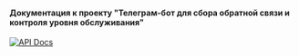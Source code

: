 #### Документация к проекту "Телеграм-бот для сбора обратной связи и контроля уровня обслуживания"


[![API Docs](https://img.shields.io/badge/_OpenAPI_-8A2BE2?style=for-the-badge)](https://ashflaare.github.io/bot_documentation/)